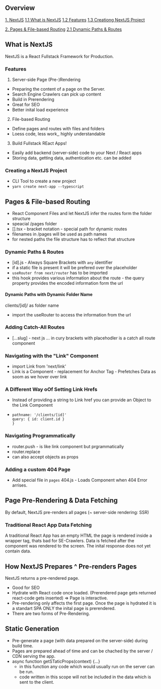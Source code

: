 ## Overview
[1. NextJS](#what-is-next-js)
[1.1 What is NextJS](#what-is-nestjs)
[1.2 Features](#features)
[1.3 Creationg NextJS Project](#creating-a-nextjs-project)

[2. Pages & File-based Routing](#pages-&-file-based-routing)
[2.1 Dynamic Paths & Routes](#dynamic-paths-&-routes)


## What is NextJS
NextJS is a React Fullstack Framework for Production.

### Features
1. Server-side Page (Pre-)Rendering
  - Preparing the content of a page on the Server.
  - Search Engine Crawlers can pick up content
  - Build in Prerendering
  - Great for SEO
  - Better inital load experience

2. File-based Routing
  - Define pages and routes with files and folders
  - Loess code, less work,, highly understandable

3. Build Fullstack REact Apps!
  - Easily add backend (server-side) code to your Next / React apps
  - Storing data, getting data, authentication etc. can be added


### Creating a NextJS Project
- CLI Tool to create a new project
- ````yarn create next-app --typescript````

## Pages & File-based Routing	
- React Component Files and let NextJS infer the routes form the folder structure
- speacial /pages folder
-  [].tsx - bracket notation - special path for dynamic routes
- filenames in /pages will be used as path names
- for nested paths the file structure has to reflect that structure

### Dynamic Paths & Routes
- [id].js - Always Square Brackets with `any` identifier
- if a static file is present it will be prefered over the placeholder
- `useRouter from next/router` has to be imported
- this hook provides various information about the route - the query property provides the encoded information form the url

#### Dynamic Paths with Dynamic Folder Name
clients/[id]/ as folder name
- import the useRouter to access the information from the url

### Adding Catch-All Routes
- [...slug] - next js ... in cury brackets with placehodler is a catch all route component

### Navigating with the "Link" Component
- import Link from 'next/link' 
- Link is a Component - replacement for Anchor Tag - Prefetches Data as soom as we hover over link

### A Different Way oOf Setting Link Hrefs
- Instead of providing a string to Link href you can provide an Object to the Link Component
-
  ```` {
  pathname: '/clients/[id]' 
  query: { id: client.id }
  }
  ````
 
### Navigating Programmatically
- router.push - is like link component but prgrammatically
- router.replace
- can also accept objects as props

### Adding a custom 404 Page
- Add special file in `pages` 404.js - Loads Component when 404 Error arrises.

## Page Pre-Rendering & Data Fetching
By default, NextJS pre-renders all pages (~ server-side rendering: SSR)

### Traditional React App Data Fetching
A traditional React App has an empty HTML the page is rendered inside a wrapper tag, thats bad for SE-Crawlers.
Data is fetched after the component was rendered to the screen.
The inital response does not yet contain data.

## How NextJS Prepares ^ Pre-renders Pages
NextJS returns a pre-rendered page.
- Good for SEO
- Hydrate with React code once loaded. (Prerendered page gets returned react-code gets inserted) => Page is interactive.
- Pre-rendering only affects the first page. Once the page is hydrated it is a standart SPA ONLY the inital page is prerendered.
- There are two forms of Pre-Rendering.

## Static Generation
- Pre-generate a page (with data prepared on the server-side) during build time.
- Pages are prepared ahead of time and can be chached by the server / CDN serving the app.
- async function getSTaticProps(context) {...}
  - in this function any code which would usually run on the server can be run.
  - code written in this scope will not be included in the data which is sent to the client.




